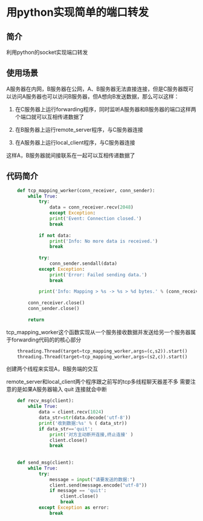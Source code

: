 # 用python实现简单的端口转发
## 简介

利用python的socket实现端口转发

## 使用场景

A服务器在内网，B服务器在公网，A、B服务器无法直接连接，但是C服务器既可以访问A服务器也可以访问B服务器，但A想向B发送数据，那么可以这样：

1. 在C服务器上运行forwarding程序，同时监听A服务器和B服务器的端口这样两个端口就可以互相传递数据了

2. 在B服务器上运行remote_server程序，与C服务器连接

3. 在A服务器上运行local_client程序，与C服务器连接

这样A，B服务器就间接联系在一起可以互相传递数据了

## 代码简介
```python
	def tcp_mapping_worker(conn_receiver, conn_sender):
    	while True:
    		try:
    			data = conn_receiver.recv(2048)
    			except Exception:
    			print('Event: Connection closed.')
    			break
	    
	        if not data:
	            print('Info: No more data is received.')
	            break
	    
	        try:
	            conn_sender.sendall(data)
	        except Exception:
	            print('Error: Failed sending data.')
	            break
	    
	        print('Info: Mapping > %s -> %s > %d bytes.' % (conn_receiver.getpeername(), conn_sender.getpeername(), len(data)))
	    
	    conn_receiver.close()
	    conn_sender.close()
	    
	    return
```
tcp_mapping_worker这个函数实现从一个服务接收数据并发送给另一个服务器属于forwarding代码的的核心部分

 
```python
    threading.Thread(target=tcp_mapping_worker,args=(c,s2)).start() 
    threading.Thread(target=tcp_mapping_worker,args=(s2,c)).start()
```

创建两个线程来实现A，B服务端的交互

remote_server和local_client两个程序跟之前写的tcp多线程聊天器差不多
需要注意的是如果A服务器输入 quit 连接就会中断

```python
    def recv_msg(client):
    	while True:
    		data = client.recv(1024)	
    		data_str=str(data.decode('utf-8'))
    		print('收到数据:%s' % ( data_str))
    		if data_str=='quit':
    			print('对方主动断开连接,终止连接' )
    			client.close()
    			break 
    			
    		
    def send_msg(client):
    	while True:
    		try:
    			message = input("请要发送的数据:")
    			client.send(message.encode("utf-8"))
    			if message == 'quit':
    				client.close()
    				break
    		except Exception as error:
    			break
```    		
       

